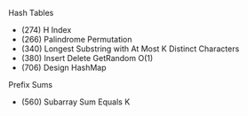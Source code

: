 Hash Tables
- (274) H Index
- (266) Palindrome Permutation
- (340) Longest Substring with At Most K Distinct Characters
- (380) Insert Delete GetRandom O(1)
- (706) Design HashMap

Prefix Sums
- (560) Subarray Sum Equals K

